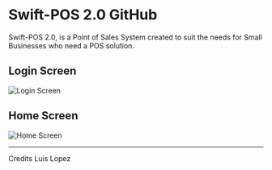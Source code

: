 # Swift-POS 2.0 GitHub

Swift-POS 2.0, is a Point of Sales System created to suit the needs for Small Businesses who need a POS solution. 

## Login Screen
![Login Screen](Login_Screen_Snapshot.png)

## Home Screen
![Home Screen](Home_Screen_Snapshot.png)

---

Credits Luis Lopez